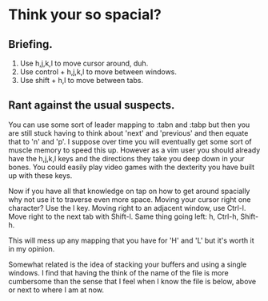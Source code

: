 # Think your so spacial?

## Briefing.

1. Use h,j,k,l to move cursor around, duh.
2. Use control + h,j,k,l to move between windows.
3. Use shift + h,l to move between tabs.

## Rant against the usual suspects.

You can use some sort of leader mapping to :tabn and :tabp but then you are still stuck having to think about 'next' and 'previous' and then equate that to 'n' and 'p'.  I suppose over time you will eventually get some sort of muscle memory to speed this up.  However as a vim user you should already have the h,j,k,l keys and the directions they take you deep down in your bones. You could easily play video games with the dexterity you have built up with these keys. 

Now if you have all that knowledge on tap on how to get around spacially why not use it to traverse even more space.  Moving your cursor right one character? Use the l key.   Moving right to an adjacent window, use Ctrl-l.  Move right to the next tab with Shift-l.  Same thing going left: h, Ctrl-h, Shift-h. 

This will mess up any mapping that you have for 'H' and 'L' but it's worth it in my opinion.

Somewhat related is the idea of stacking your buffers and using a single windows. I find that having the think of the name of the file is more cumbersome than the sense that I feel when I know the file is below, above or next to where I am at now.
